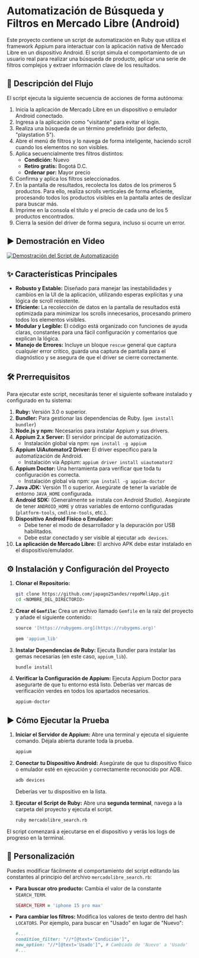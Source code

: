 # Automatización de Búsqueda y Filtros en Mercado Libre (Android)

Este proyecto contiene un script de automatización en Ruby que utiliza el framework Appium para interactuar con la aplicación nativa de Mercado Libre en un dispositivo Android. El script simula el comportamiento de un usuario real para realizar una búsqueda de producto, aplicar una serie de filtros complejos y extraer información clave de los resultados.

## 📜 Descripción del Flujo

El script ejecuta la siguiente secuencia de acciones de forma autónoma:
1.  Inicia la aplicación de Mercado Libre en un dispositivo o emulador Android conectado.
2.  Ingresa a la aplicación como "visitante" para evitar el login.
3.  Realiza una búsqueda de un término predefinido (por defecto, "playstation 5").
4.  Abre el menú de filtros y lo navega de forma inteligente, haciendo scroll cuando los elementos no son visibles.
5.  Aplica secuencialmente tres filtros distintos:
    * **Condición:** Nuevo
    * **Retiro gratis:** Bogotá D.C.
    * **Ordenar por:** Mayor precio
6.  Confirma y aplica los filtros seleccionados.
7.  En la pantalla de resultados, recolecta los datos de los primeros 5 productos. Para ello, realiza scrolls verticales de forma eficiente, procesando todos los productos visibles en la pantalla antes de deslizar para buscar más.
8.  Imprime en la consola el título y el precio de cada uno de los 5 productos encontrados.
9.  Cierra la sesión del driver de forma segura, incluso si ocurre un error.

## ▶️ Demostración en Video

[![Demostración del Script de Automatización](https://www.youtube.com/watch?v=o40GMQk-4zg8)](https://youtube.com/shorts/9y-IPjYHMF0?feature=shareeste)

## ✨ Características Principales

-   **Robusto y Estable:** Diseñado para manejar las inestabilidades y cambios en la UI de la aplicación, utilizando esperas explícitas y una lógica de scroll resistente.
-   **Eficiente:** La recolección de datos en la pantalla de resultados está optimizada para minimizar los scrolls innecesarios, procesando primero todos los elementos visibles.
-   **Modular y Legible:** El código está organizado con funciones de ayuda claras, constantes para una fácil configuración y comentarios que explican la lógica.
-   **Manejo de Errores:** Incluye un bloque `rescue` general que captura cualquier error crítico, guarda una captura de pantalla para el diagnóstico y se asegura de que el driver se cierre correctamente.

## 🛠️ Prerrequisitos

Para ejecutar este script, necesitarás tener el siguiente software instalado y configurado en tu sistema:

1.  **Ruby:** Versión 3.0 o superior.
2.  **Bundler:** Para gestionar las dependencias de Ruby. (`gem install bundler`)
3.  **Node.js y npm:** Necesarios para instalar Appium y sus drivers.
4.  **Appium 2.x Server:** El servidor principal de automatización.
    -   Instalación global vía npm: `npm install -g appium`
5.  **Appium UiAutomator2 Driver:** El driver específico para la automatización de Android.
    -   Instalación vía Appium: `appium driver install uiautomator2`
6.  **Appium Doctor:** Una herramienta para verificar que toda tu configuración es correcta.
    -   Instalación global vía npm: `npm install -g appium-doctor`
7.  **Java JDK:** Versión 11 o superior. Asegúrate de tener la variable de entorno `JAVA_HOME` configurada.
8.  **Android SDK:** (Generalmente se instala con Android Studio). Asegúrate de tener `ANDROID_HOME` y otras variables de entorno configuradas (`platform-tools`, `cmdline-tools`, etc.).
9.  **Dispositivo Android Físico o Emulador:**
    -   Debe tener el modo de desarrollador y la depuración por USB habilitados.
    -   Debe estar conectado y ser visible al ejecutar `adb devices`.
10. **La aplicación de Mercado Libre:** El archivo APK debe estar instalado en el dispositivo/emulador.

## ⚙️ Instalación y Configuración del Proyecto

1.  **Clonar el Repositorio:**
    ```bash
    git clone https://github.com/japago25andes/repoMeliApp.git
    cd <NOMBRE_DEL_DIRECTORIO>
    ```

2.  **Crear el `Gemfile`:**
    Crea un archivo llamado `Gemfile` en la raíz del proyecto y añade el siguiente contenido:
    ```ruby
    source '[https://rubygems.org](https://rubygems.org)'

    gem 'appium_lib'
    ```

3.  **Instalar Dependencias de Ruby:**
    Ejecuta Bundler para instalar las gemas necesarias (en este caso, `appium_lib`).
    ```bash
    bundle install
    ```

4.  **Verificar la Configuración de Appium:**
    Ejecuta Appium Doctor para asegurarte de que tu entorno está listo. Deberías ver marcas de verificación verdes en todos los apartados necesarios.
    ```bash
    appium-doctor
    ```

## ▶️ Cómo Ejecutar la Prueba

1.  **Iniciar el Servidor de Appium:**
    Abre una terminal y ejecuta el siguiente comando. Déjala abierta durante toda la prueba.
    ```bash
    appium
    ```

2.  **Conectar tu Dispositivo Android:**
    Asegúrate de que tu dispositivo físico o emulador esté en ejecución y correctamente reconocido por ADB.
    ```bash
    adb devices
    ```
    Deberías ver tu dispositivo en la lista.

3.  **Ejecutar el Script de Ruby:**
    Abre una **segunda terminal**, navega a la carpeta del proyecto y ejecuta el script.
    ```bash
    ruby mercadolibre_search.rb
    ```

El script comenzará a ejecutarse en el dispositivo y verás los logs de progreso en la terminal.

## 🔧 Personalización

Puedes modificar fácilmente el comportamiento del script editando las constantes al principio del archivo `mercadolibre_search.rb`:

-   **Para buscar otro producto:**
    Cambia el valor de la constante `SEARCH_TERM`.
    ```ruby
    SEARCH_TERM = 'iphone 15 pro max'
    ```
-   **Para cambiar los filtros:**
    Modifica los valores de texto dentro del hash `LOCATORS`. Por ejemplo, para buscar en "Usado" en lugar de "Nuevo":
    ```ruby
    #...
    condition_filter: "//*[@text='Condición']",
    new_option: "//*[@text='Usado']", # Cambiado de 'Nuevo' a 'Usado'
    #...
    ```

